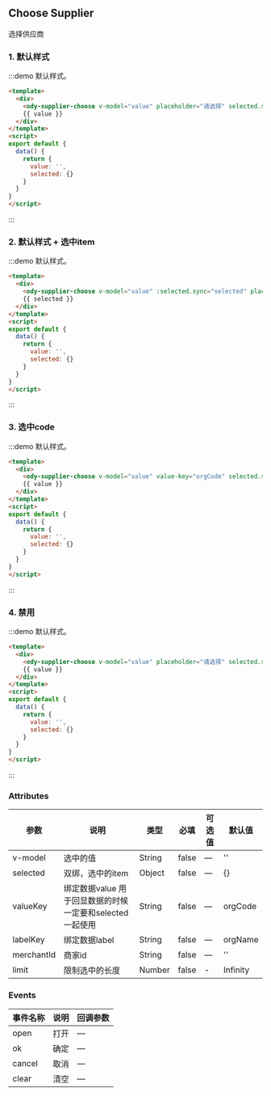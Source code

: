 ## Choose Supplier

选择供应商

### 1. 默认样式

:::demo 默认样式。

```html
<template>
  <div>
    <ody-supplier-choose v-model="value" placeholder="请选择" selected.sync="selected"/>
    {{ value }}
  </div>
</template>
<script>
export default {
  data() {
    return {
      value: '',
      selected: {}
    }
  }
}
</script>
```
:::

### 2. 默认样式 + 选中item

:::demo 默认样式。

```html
<template>
  <div>
    <ody-supplier-choose v-model="value" :selected.sync="selected" placeholder="请选择" />
    {{ selected }}
  </div>
</template>
<script>
export default {
  data() {
    return {
      value: '',
      selected: {}
    }
  }
}
</script>
```
:::

### 3. 选中code

:::demo 默认样式。

```html
<template>
  <div>
    <ody-supplier-choose v-model="value" value-key="orgCode" selected.sync="selected" placeholder="请选择" />
    {{ value }}
  </div>
</template>
<script>
export default {
  data() {
    return {
      value: '',
      selected: {}
    }
  }
}
</script>
```
:::

### 4. 禁用

:::demo 默认样式。

```html
<template>
  <div>
    <ody-supplier-choose v-model="value" placeholder="请选择" selected.sync="selected" :disabled="true" />
    {{ value }}
  </div>
</template>
<script>
export default {
  data() {
    return {
      value: '',
      selected: {}
    }
  }
}
</script>
```
:::

### Attributes

| 参数      | 说明          | 类型      | 必填 | 可选值                           | 默认值  |
|---------- |-------------- |---------- |--------------------------------  |-------- |-------- |
| v-model    | 选中的值         | String | false | — | '' |
| selected    | 双绑，选中的item         | Object | false | — | {} |
| valueKey    | 绑定数据value  用于回显数据的时候一定要和selected一起使用      | String | false | — | orgCode |
| labelKey    | 绑定数据label        | String | false | — | orgName |
| merchantId    | 商家id        | String | false | — | '' |
| limit | 限制选中的长度 | Number | false | - | Infinity |

### Events

| 事件名称    | 说明     | 回调参数 |
| ----------- | -------- | -------- |
| open | 打开 | —        |
| ok     | 确定 | —        |
| cancel     | 取消 | —        |
| clear     | 清空 | —        |